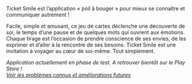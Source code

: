 Ticket Smile est l’application « poil à bouger » pour mieux se connaître et communiquer autrement !

Facile, simple et amusant, ce jeu de cartes déclenche une découverte de soi, le temps d’une pause et
de quelques mots qui ouvrent aux émotions.
Chaque tirage est l’occasion de prendre conscience de ses envies, de les exprimer et d’aller à la
rencontre de ses besoins.
Ticket Smile est une invitation à voyager au cœur de soi-même. Tout simplement.

_Application actuellement en phase de test. A retrouver bientôt sur le Play Store !_ <br />
_[Voir les problèmes connus et améliorations futures](http://ticket-smile.com/retours-ticket-smile/)_
